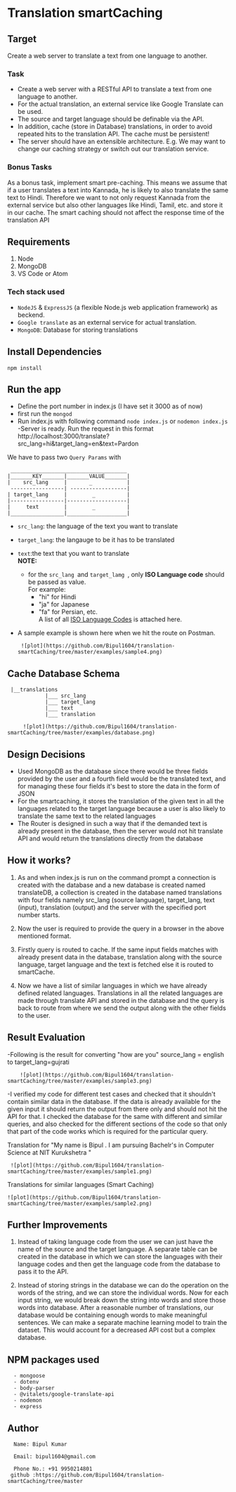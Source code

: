 # Translation smartCaching

## Target

Create a web server to translate a text from one language to another.

### Task
- Create a web server with a RESTful API to translate a text from one language to another.
- For the actual translation, an external service like Google Translate can be used.
- The source and target language should be definable via the API.
- In addition, cache (store in Database) translations, in order to avoid repeated hits to the translation API. The
cache must be persistent!
- The server should have an extensible architecture.
E.g. We may want to change our caching strategy or switch out our
translation service.

### Bonus Tasks
As a bonus task, implement smart pre-caching. This means we assume that if a user translates a text into Kannada, he is
likely to also translate the same text to Hindi. Therefore we want to not only request Kannada from the external service
but also other languages like Hindi, Tamil, etc. and store it in our cache.
The smart caching should not affect the response time of the translation API

## Requirements

1. Node
2. MongoDB
3. VS Code or Atom

### Tech stack used
-  `NodeJS` & `ExpressJS` (a flexible Node.js web application framework) as beckend.
-  `Google translate` as an external service for actual translation.
-   ` MongoDB `: Database for storing translations

## Install Dependencies

```
npm install
```

## Run the app
- Define the port number in index.js (I have set it 3000 as of now)
-  first run the `mongod`
- Run index.js with following command
    `node index.js` or `nodemon index.js`
 -Server is ready. Run the request in this format
 http://localhost:3000/translate?src_lang=hi&target_lang=en&text=Pardon


 We have to pass two `Query Params` with
 ```
  _____________________________________
 |_______KEY_______|_______VALUE_______|
 |    src_lang     |       _           |
  -----------------| ------------------|      
 | target_lang     |        _          |
 |-----------------|-------------------|
 |     text        |        _          |
 |_________________|___________________|
 ```
 - `src_lang`: the language of the text you want to translate
 - `target_lang`: the langauge to be it has to be translated
 - `text`:the text that you want to translate
 <br>**NOTE:**
   - for the `src_lang `and `target_lamg `, only **ISO Language code** should be passed as value.
 <br/>For example:
     - "hi" for Hindi
     - "ja" for Japanese
     - "fa" for Persian, etc.
     <br/>A list of all [ISO Language Codes](https://datahub.io/core/language-codes/r/0.html) is attached here.

 - A sample example is shown here when we hit the route on Postman.

        ![plot](https://github.com/Bipul1604/translation-smartCaching/tree/master/examples/sample4.png)


## Cache Database Schema
 ```
  |__translations
             |___ src_lang
             |___ target_lang
             |___ text
             |___ translation

 ```


         ![plot](https://github.com/Bipul1604/translation-smartCaching/tree/master/examples/database.png)
  ## Design Decisions

  - Used MongoDB as the database since there would be three fields provided by the user and a fourth field would be the translated text, and for managing these four fields it's   best to store the data in the form of JSON
  - For the smartcaching, it stores the translation of the given text in all the languages related to the target language because a user is also likely to translate the same text to the related languages
  - The Router is designed in such a way that if the demanded text is already present in the database, then the server would not hit translate API and would return the translations directly from the database

  ## How it works?

  1. As and when index.js is run on the command prompt a connection is created with the database and a new database is created named translateDB, a collection is created in the database named translations with four fields namely src_lang (source language), target_lang, text (input), translation (output) and the server with the specified port number starts.

  2. Now the user is required to provide the query in a browser in the above mentioned format.

  3. Firstly query is routed to cache. If the same input fields matches with already present data in the database, translation along with the source language, target language and the text is fetched else it is routed to smartCache.

  4. Now we have a list of similar languages in which we have already defined related languages. Translations in all the related languages are made through translate API and stored in the database and the query is back to route from where we send the output along with the other fields to the user.

  ## Result Evaluation

  -Following is the result for converting "how are you" source_lang = english to target_lang=gujrati


        ![plot](https://github.com/Bipul1604/translation-smartCaching/tree/master/examples/sample3.png)
  -I verified my code for different test cases and checked that it shouldn't contain similar data in the database. If the data is already available for the given input it should return the output from there only and should not hit the API for that. I checked the database for the same with different and similar queries, and also checked for the different sections of the code so that only that part of the code works which is required for the particular query.

  Translation for "My name is Bipul . I am pursuing Bachelr's in Computer Science at NIT Kurukshetra "


     ![plot](https://github.com/Bipul1604/translation-smartCaching/tree/master/examples/sample1.png)
  Translations for similar languages (Smart Caching)

    ![plot](https://github.com/Bipul1604/translation-smartCaching/tree/master/examples/sample2.png)

  ## Further Improvements
  1. Instead of taking language code from the user we can just have the name of the source and the target language. A separate table can be created in the database in which we can store the languages with their language codes and then get the language code from the database to pass it to the API.

  2. Instead of storing strings in the database we can do the operation on the words of the string, and we can store the individual words. Now for each input string, we would break down the string into words and store those words into database. After a reasonable number of translations, our database would be containing enough words to make meaningful sentences. We can make a separate machine learning model to train the dataset. This would account for a decreased API cost but a complex database.


  ## NPM packages used

      - mongoose
      - dotenv
      - body-parser
      - @vitalets/google-translate-api
      - nodemon
      - express

  ## Author

      Name: Bipul Kumar

      Email: bipul1604@gmail.com

      Phone No.: +91 9950214801
     github :https://github.com/Bipul1604/translation-smartCaching/tree/master
